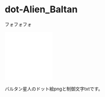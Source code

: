 # dot-Alien_Baltan
フォフォフォ

![](https://github.com/Ishizuka427/dot-Alien_Baltan/blob/master/images/Alien_Baltan_3.png)

バルタン星人のドット絵pngと制御文字txtです。
